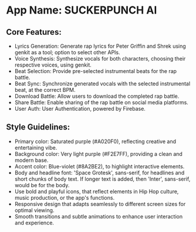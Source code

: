 # **App Name**: SUCKERPUNCH AI

## Core Features:

- Lyrics Generation: Generate rap lyrics for Peter Griffin and Shrek using genkit as a tool; option to select other APIs.
- Voice Synthesis: Synthesize vocals for both characters, choosing their respective voices, using genkit.
- Beat Selection: Provide pre-selected instrumental beats for the rap battle.
- Beat Sync: Synchronize generated vocals with the selected instrumental beat, at the correct BPM.
- Download Battle: Allow users to download the completed rap battle.
- Share Battle: Enable sharing of the rap battle on social media platforms.
- User Auth: User Authentication, powered by Firebase.

## Style Guidelines:

- Primary color: Saturated purple (#A020F0), reflecting creative and entertaining vibe.
- Background color: Very light purple (#F2E7FF), providing a clean and modern base.
- Accent color: Blue-violet (#8A2BE2), to highlight interactive elements.
- Body and headline font: 'Space Grotesk', sans-serif, for headlines and short chunks of body text. If longer text is added, then 'Inter', sans-serif, would be for the body.
- Use bold and playful icons, that reflect elements in Hip Hop culture, music production, or the app's functions.
- Responsive design that adapts seamlessly to different screen sizes for optimal viewing.
- Smooth transitions and subtle animations to enhance user interaction and experience.